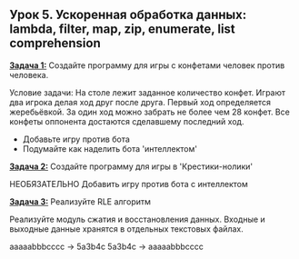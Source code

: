 ## Урок 5. Ускоренная обработка данных: lambda, filter, map, zip, enumerate, list comprehension

[**Задача 1:**](./task_01.py) Создайте программу для игры с конфетами человек против человека.

Условие задачи: На столе лежит заданное количество конфет. 
Играют два игрока делая ход друг после друга. Первый ход определяется жеребьёвкой. 
За один ход можно забрать не более чем 28 конфет. 
Все конфеты оппонента достаются сделавшему последний ход.

- Добавьте игру против бота
- Подумайте как наделить бота 'интеллектом'

[**Задача 2:**](./task_02.py) Создайте программу для игры в 'Крестики-нолики'

НЕОБЯЗАТЕЛЬНО Добавить игру против бота с интеллектом

[**Задача 3:**](./task_03.py) Реализуйте RLE алгоритм

Реализуйте модуль сжатия и восстановления данных.
Входные и выходные данные хранятся в отдельных текстовых файлах.

aaaaabbbcccc -> 5a3b4c
5a3b4c -> aaaaabbbcccc
